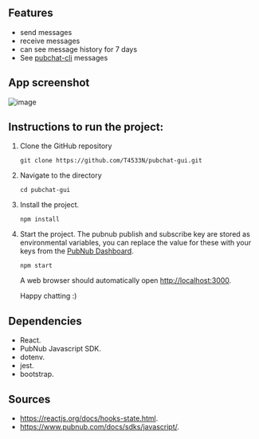 ## Features

- send messages
- receive messages
- can see message history for 7 days
- See [pubchat-cli](https://github.com/T4533N/pubchat-cli) messages

## App screenshot

![image](https://user-images.githubusercontent.com/44163644/112882551-ebf12e00-90ee-11eb-81ac-80ff523552b5.png)


## Instructions to run the project:

1. Clone the GitHub repository

   ```
   git clone https://github.com/T4533N/pubchat-gui.git
   ```

1. Navigate to the directory

   ```
   cd pubchat-gui
   ```

1. Install the project.

   ```
   npm install
   ```

1. Start the project. The pubnub publish and subscribe key are stored as environmental variables, you can replace the value for these with your keys from the [PubNub Dashboard](https://dashboard.pubnub.com/).

   ```
   npm start
   ```

   A web browser should automatically open [http://localhost:3000](http://localhost:3000).

   Happy chatting :)

## Dependencies

- React.  
- PubNub Javascript SDK.  
- dotenv.  
- jest.  
- bootstrap.

## Sources

- https://reactjs.org/docs/hooks-state.html.
- https://www.pubnub.com/docs/sdks/javascript/.
